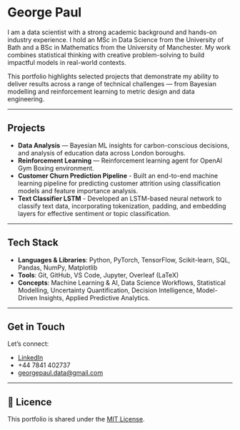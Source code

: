 # George Paul 

I am a data scientist with a strong academic background and hands-on industry experience. I hold an MSc in Data Science from the University of Bath and a BSc in Mathematics from the University of Manchester. My work combines statistical thinking with creative problem-solving to build impactful models in real-world contexts.

This portfolio highlights selected projects that demonstrate my ability to deliver results across a range of technical challenges — from Bayesian modelling and reinforcement learning to metric design and data engineering.

---

## Projects

- **Data Analysis** — Bayesian ML insights for carbon-conscious decisions, and analysis of education data across London boroughs.
- **Reinforcement Learning** — Reinforcement learning agent for OpenAI Gym Boxing environment.
- **Customer Churn Prediction Pipeline** - Built an end-to-end machine learning pipeline for predicting customer attrition using classification models and feature importance analysis.
- **Text Classifier LSTM** - Developed an LSTM-based neural network to classify text data, incorporating tokenization, padding, and embedding layers for effective sentiment or topic classification.

---

## Tech Stack

- **Languages & Libraries**: Python, PyTorch, TensorFlow, Scikit-learn, SQL, Pandas, NumPy, Matplotlib  
- **Tools**: Git, GitHub, VS Code, Jupyter, Overleaf (LaTeX)  
- **Concepts**: Machine Learning & AI, Data Science Workflows, Statistical Modelling, Uncertainty Quantification, Decision Intelligence, Model-Driven Insights, Applied Predictive Analytics.

---

## Get in Touch

Let’s connect:

- [LinkedIn](https://www.linkedin.com/in/george-paul-9a08511b0)  
- +44 7841 402737
- georgepaul.data@gmail.com

---

## 📝 Licence

This portfolio is shared under the [MIT License](https://opensource.org/licenses/MIT).
